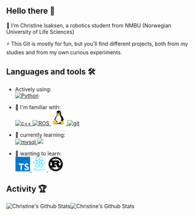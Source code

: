 ## Hello there 🚀 


🤖 I'm Christine Isaksen, a robotics student from NMBU (Norwegian University of Life Sciences)

⚡️ This Git is mostly for fun, but you'll find different projects, both from my studies and from my own curious experiments.





## Languages and tools 🛠️
- Actively using:    
<space><space> <a href="https://www.python.org" target="_blank" rel="noreferrer"> <img alt="Python" src="https://img.shields.io/badge/python-%2314354C.svg?style=for-the-badge&logo=python&logoColor=white"/> </a>


- 🌳 I'm familiar with:  
<space><space>  <a href="https://isocpp.org/home/" target="_blank" rel="noreferrer"> <img src="https://isocpp.org/assets/images/cpp_logo.png" alt="c++" width="40" height="40"/> </a> <a href="https://www.ros.org/" target="_blank" rel="noreferrer"> <img src="https://www.ros.org/imgs/logo-white.png" alt="ROS" height="40"/> </a> <a href="https://www.linux.org/" target="_blank" rel="noreferrer"> <img  src="https://raw.githubusercontent.com/devicons/devicon/master/icons/linux/linux-original.svg" alt="linux" height="40"/> </a> <a href="https://git-scm.com/" target="_blank" rel="noreferrer"> <img src="https://www.vectorlogo.zone/logos/git-scm/git-scm-icon.svg" alt="git" width="40" height="40"/> </a>

- 🌱 currently learning:  
  <a href="https://www.mysql.com" target="_blank" rel="noreferrer"> <img alt="mysql" src="https://img.shields.io/badge/MySQL-005C84?style=for-the-badge&logo=mysql&logoColor=white"> </a> <a href="https://www.figma.com" target="_blank" rel="noreferrer"> <img src="https://img.shields.io/badge/Figma-F24E1E?style=for-the-badge&logo=figma&logoColor=white" />  </a>



- 🌰 wanting to learn:  
  <a href="https://www.typescriptlang.org/" target="_blank" rel="noreferrer"> <img src="https://raw.githubusercontent.com/devicons/devicon/master/icons/typescript/typescript-original.svg" alt="typescript" height="40"/> </a> <a href="https://reactjs.org/" target="_blank" rel="noreferrer"> <img src="https://raw.githubusercontent.com/devicons/devicon/master/icons/react/react-original-wordmark.svg" alt="react" height="40"/> </a> <a href="https://www.rust-lang.org" target="_blank" rel="noreferrer"> <a href="https://www.rust-lang.org" target="_blank" rel="noreferrer"> <img src="https://raw.githubusercontent.com/devicons/devicon/master/icons/rust/rust-plain.svg" alt="rust" width="40" height="40"/> </a> 

  </div>




## Activity 🏆
<!-- Light Mode -->
<div align="center"> 
<a href="https://github.com/anuraghazra/github-readme-stats#gh-light-mode-only">
<img align="left" alt="Christine's Github Stats" src="https://github-readme-stats-git-masterrstaa-rickstaa.vercel.app/api?username=chrissisak&show_icons=true&count_private=true&hide_border=1&include_all_commits=true&show=reviews,discussions_answered&rank_icon=percentile&role=owner,collaborator&theme=default#gh-light-mode-only" />
</a>
</div>

<!-- Dark Mode -->
<div align="center"> 
<a href="https://github.com/anuraghazra/github-readme-stats#gh-dark-mode-only">
<img align="left" alt="Christine's Github Stats" src="https://github-readme-stats-git-masterrstaa-rickstaa.vercel.app/api?username=chrissisak&show_icons=true&count_private=true&hide_border=1&include_all_commits=true&show=reviews,discussions_answered&rank_icon=percentile&role=owner,collaborator&theme=dark&bg_color=000000#gh-dark-mode-only"" />
</a>
</div>

<!--
**chrissisak/chrissisak** is a ✨ _special_ ✨ repository because its `README.md` (this file) appears on your GitHub profile.

Here are some ideas to get you started:

- 🔭 I’m currently working on ...
- 🌱 I’m currently learning ...
- 👯 I’m looking to collaborate on ...
- 🤔 I’m looking for help with ...
- 💬 Ask me about ...
- 📫 How to reach me: ...
- 😄 Pronouns: ...
- ⚡ Fun fact: ...
-->
